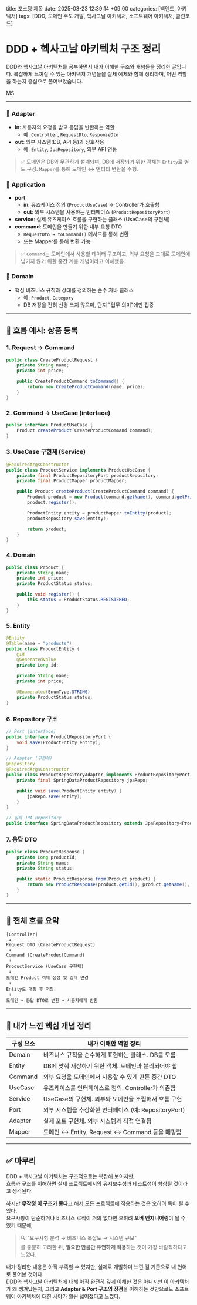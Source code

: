 title: 포스팅 제목
date: 2025-03-23 12:39:14 +09:00
categories: [백엔드, 아키텍처]
tags:
  [DDD, 도메인 주도 개발, 헥사고날 아키텍처, 소프트웨어 아키텍처, 클린코드]

  # DDD + 헥사고날 아키텍처 구조 정리

DDD와 헥사고날 아키텍처를 공부하면서 내가 이해한 구조와 개념들을 정리한 글입니다. 복잡하게 느껴질 수 있는 아키텍처 개념들을 실제 예제와 함께 정리하며, 어떤 역할을 하는지 중심으로 풀어보았습니다.

MS

---

### 🔸 Adapter
- **in**: 사용자의 요청을 받고 응답을 반환하는 역할
  - 예: `Controller`, `RequestDto`, `ResponseDto`
- **out**: 외부 시스템(DB, API 등)과 상호작용
  - 예: `Entity`, `JpaRepository`, 외부 API 연동

> ✅ 도메인은 DB와 무관하게 설계되며, DB에 저장되기 위한 객체는 `Entity`로 별도 구성. `Mapper`를 통해 도메인 ↔ 엔티티 변환을 수행.

### 🔸 Application
- **port**
  - **in**: 유즈케이스 정의 (`ProductUseCase`) → Controller가 호출함
  - **out**: 외부 시스템을 사용하는 인터페이스 (`ProductRepositoryPort`)
- **service**: 실제 유즈케이스 흐름을 구현하는 클래스 (UseCase의 구현체)
- **command**: 도메인을 만들기 위한 내부 요청 DTO
  - `RequestDto → toCommand()` 메서드를 통해 변환
  - 또는 Mapper를 통해 변환 가능

> ✅ `Command`는 도메인에서 사용할 데이터 구조이고, 외부 요청을 그대로 도메인에 넘기지 않기 위한 중간 계층 개념이라고 이해했음.

### 🔸 Domain
- 핵심 비즈니스 규칙과 상태를 정의하는 순수 자바 클래스
  - 예: `Product`, `Category`
  - DB 저장을 전혀 신경 쓰지 않으며, 단지 "업무 의미"에만 집중

---

## 🔁 흐름 예시: 상품 등록

### 1. Request → Command
```java
public class CreateProductRequest {
    private String name;
    private int price;

    public CreateProductCommand toCommand() {
        return new CreateProductCommand(name, price);
    }
}
```

### 2. Command → UseCase (interface)
```java
public interface ProductUseCase {
    Product createProduct(CreateProductCommand command);
}
```

### 3. UseCase 구현체 (Service)
```java
@RequiredArgsConstructor
public class ProductService implements ProductUseCase {
    private final ProductRepositoryPort productRepository;
    private final ProductMapper productMapper;

    public Product createProduct(CreateProductCommand command) {
        Product product = new Product(command.getName(), command.getPrice());
        product.register();

        ProductEntity entity = productMapper.toEntity(product);
        productRepository.save(entity);

        return product;
    }
}
```

### 4. Domain
```java
public class Product {
    private String name;
    private int price;
    private ProductStatus status;

    public void register() {
        this.status = ProductStatus.REGISTERED;
    }
}
```

### 5. Entity
```java
@Entity
@Table(name = "products")
public class ProductEntity {
    @Id
    @GeneratedValue
    private Long id;

    private String name;
    private int price;

    @Enumerated(EnumType.STRING)
    private ProductStatus status;
}
```

### 6. Repository 구조
```java
// Port (interface)
public interface ProductRepositoryPort {
    void save(ProductEntity entity);
}

// Adapter (구현체)
@Repository
@RequiredArgsConstructor
public class ProductRepositoryAdapter implements ProductRepositoryPort {
    private final SpringDataProductRepository jpaRepo;

    public void save(ProductEntity entity) {
        jpaRepo.save(entity);
    }
}

// 실제 JPA Repository
public interface SpringDataProductRepository extends JpaRepository<ProductEntity, Long> {}
```

### 7. 응답 DTO
```java
public class ProductResponse {
    private Long productId;
    private String name;
    private String status;

    public static ProductResponse from(Product product) {
        return new ProductResponse(product.getId(), product.getName(), product.getStatus().name());
    }
}
```

---

## 🔄 전체 흐름 요약
```
[Controller]
 ↓
Request DTO (CreateProductRequest)
 ↓
Command (CreateProductCommand)
 ↓
ProductService (UseCase 구현체)
 ↓
도메인 Product 객체 생성 및 상태 변경
 ↓
Entity로 매핑 후 저장
 ↓
도메인 → 응답 DTO로 변환 → 사용자에게 반환
```

---

## 🧠 내가 느낀 핵심 개념 정리

| 구성 요소 | 내가 이해한 역할 정리 |
|------------|------------------|
| Domain     | 비즈니스 규칙을 순수하게 표현하는 클래스. DB를 모름 |
| Entity     | DB에 맞춰 저장하기 위한 객체. 도메인과 분리되어야 함 |
| Command    | 외부 요청을 도메인에서 사용할 수 있게 만든 중간 DTO |
| UseCase    | 유즈케이스를 인터페이스로 정의. Controller가 의존함 |
| Service    | UseCase의 구현체. 외부와 도메인을 조립해서 흐름 구현 |
| Port       | 외부 시스템을 추상화한 인터페이스 (예: RepositoryPort) |
| Adapter    | 실제 포트 구현체. 외부 시스템과 직접 연결됨 |
| Mapper     | 도메인 ↔ Entity, Request ↔ Command 등을 매핑함 |

---

## ✅ 마무리

DDD + 헥사고날 아키텍처는 구조적으로는 복잡해 보이지만,  
흐름과 구조를 이해하면 실제 프로젝트에서의 유지보수성과 테스트성이 향상될 것이라고 생각된다.

하지만 **무작정 이 구조가 좋다**고 해서 모든 프로젝트에 적용하는 것은 오히려 독이 될 수 있다.  
요구사항이 단순하거나 비즈니스 로직이 거의 없다면 오히려 **오버 엔지니어링**이 될 수 있기 때문에,

> 🔍 "요구사항 분석 → 비즈니스 복잡도 → 시스템 규모"  
를 충분히 고려한 뒤, **필요한 만큼만 유연하게 적용**하는 것이 가장 바람직하다고 느꼈다.

내가 정리한 내용은 아직 부족할 수 있지만, 실제로 개발하며 느낀 걸 기준으로 내 언어로 풀어본 것이다.  
DDD와 헥사고날 아키텍처에 대해 아직 완전히 깊게 이해한 것은 아니지만 이 아키텍처가 왜 생겨났는지, 그리고 **Adapter & Port 구조의 장점**을 이해하는 것만으로도 소프트웨어 아키텍처에 대한 시야가 훨씬 넓어졌다고 느꼈다.
